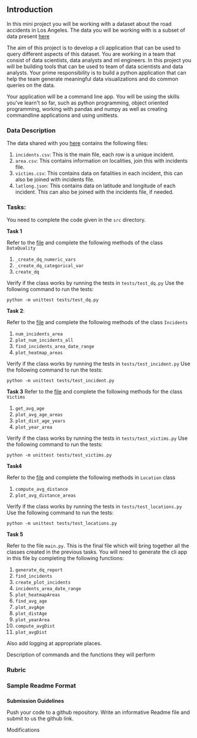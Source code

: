 ## Introduction

In this mini project you will be working with a dataset about the road accidents in Los Angeles. The data you will be working with is a subset of data present [here](https://www.kaggle.com/datasets/cityofLA/los-angeles-traffic-collision-data)

The aim of this project is to develop a cli application that can be used to query different aspects of this dataset. You are working in a team that consist of data scientists, data analysts and ml engineers. In this project you will be building tools that can be used to team of data scientists and data analysts. Your prime responsibility is to build a python application that can help the team generate meaningful data visualizations and do common queries on the data.

Your application will be a command line app. You will be using the skills you've learn't so far, such as python programming, object oriented programming, working with pandas and numpy as well as creating commandline applications and using unittests.

### Data Description

The data shared with you [here](./data/) contains the following files:

1. `incidents.csv`: This is the main file, each row is a unique incident.
2. `area.csv`: This contains information on localities, join this with incidents file.
3. `victims.csv`: This contains data on fatalities in each incident, this can also be joined with incidents file.
4. `latlong.json`: This contains data on latitude and longitude of each incident. This can also be joined with the incidents file, if needed.


### Tasks:

You need to complete the code given in the `src` directory.


**Task 1**

Refer to the [file](./src/dq.py) and complete the following methods of the class `DataQuality`

1. `_create_dq_numeric_vars`
2. `_create_dq_categorical_var`
3. `create_dq`

Verify if the class works by running the tests in `tests/test_dq.py`
Use the following command to run the tests:

```shell
python -m unittest tests/test_dq.py
```

**Task 2**:

Refer to the [file](./src/incidents.py) and complete the following methods of the class `Incidents`

1. `num_incidents_area`
2. `plot_num_incidents_all`
3. `find_incidents_area_date_range`
4. `plot_heatmap_areas`

Verify if the class works by running the tests in `tests/test_incident.py`
Use the following command to run the tests:

```shell
python -m unittest tests/test_incident.py
```

**Task 3**
Refer to the [file](src/victims.py) and complete the following methods for the class `Victims` 

1. `get_avg_age`
2. `plot_avg_age_areas`
3. `plot_dist_age_years`
4. `plot_year_area`

Verify if the class works by running the tests in `tests/test_victims.py`
Use the following command to run the tests:

```shell
python -m unittest tests/test_victims.py
```

**Task4**

Refer to the [file](./src/locations.py) and complete the following methods in `Location` class

1. `compute_avg_distance`
2. `plot_avg_distance_areas`

Verify if the class works by running the tests in `tests/test_locations.py`
Use the following command to run the tests:

```shell
python -m unittest tests/test_locations.py
```
**Task 5**

Refer to the file `main.py`. This is the final file which will bring together all the classes created in the previous tasks. You
will need to generate the cli app in this file by completing the 
following functions:

1. `generate_dq_report`
2. `find_incidents`
3. `create_plot_incidents`
4. `incidents_area_date_range`
5. `plot_heatmapAreas`
6. `find_avg_age`
7. `plot_avgAge`
8. `plot_distAge`
9. `plot_yearArea`
10. `compute_avgDist`
11. `plot_avgDist`

Also add logging at appropriate places.

<todo> Description of commands and the functions they will perform

### Rubric
<todo>

### Sample Readme Format
<todo>

###
**Submission Guidelines**

Push your code to a github repository. Write an informative Readme file and submit to us the github link.

<todo> Modifications
